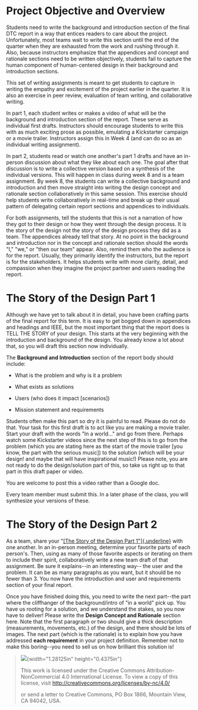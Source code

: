 # **Project Objective and Overview**

Students need to write the background and introduction section of the final DTC report in a way that entices readers to care about the project. Unfortunately, most teams wait to write this section until the end of the quarter when they are exhausted from the work and rushing through it. Also, because instructors emphasize that the appendices and concept and rationale sections need to be written objectively, students fail to capture the human component of human-centered design in their background and introduction sections.

This set of writing assignments is meant to get students to capture in writing the empathy and excitement of the project earlier in the quarter. It is also an exercise in peer review, evaluation of team writing, and collaborative writing.

In part 1, each student writes or makes a video of what will be the background and introduction section of the report. These serve as individual first drafts. Instructors should encourage students to write this with as much exciting prose as possible, emulating a Kickstarter campaign or a movie trailer. Instructors assign this in Week 4 (and can do so as an individual writing assignment).

In part 2, students read or watch one another's part 1 drafts and have an in-person discussion about what they like about each one. The goal after that discussion is to write a collective version based on a synthesis of the individual versions. This will happen in class during week 8 and is a team assignment. By week 8, the students can write a collective background and introduction and then move straight into writing the design concept and rationale section collaboratively in this same session. This exercise should help students write collaboratively in real-time and break up their usual pattern of delegating certain report sections and appendices to individuals.

For both assignments, tell the students that this is not a narration of how they got to their design or how they went through the design process. It is the story of the design not the story of the design process they did as a team. The appendices already tell that story. At no point in the background and introduction nor in the concept and rationale section should the words "I," "we," or "then our team" appear. Also, remind them who the audience is for the report. Usually, they primarily identify the instructors, but the report is for the stakeholders. It helps students write with more clarity, detail, and compassion when they imagine the project partner and users reading the report.

# **The Story of the Design Part 1**

Although we have yet to talk about it in detail, you have been crafting parts of the final report for this term. It is easy to get bogged down in appendices and headings and IEEE, but the most important thing that the report does is TELL THE STORY of your design. This starts at the very beginning with the introduction and background of the design. You already know a lot about that, so you will draft this section now individually.

The **Background and Introduction** section of the report body should include:

-   What is the problem and why is it a problem

-   What exists as solutions

-   Users (who does it impact \[scenarios\])

-   Mission statement and requirements

Students often make this part so dry it is painful to read. Please do not do that. Your task for this first draft is to act like you are making a movie trailer. Start your draft with the words \"In a world\...\" and go from there. Perhaps watch some Kickstarter videos since the next step of this is to go from the problem (which you are stating here as the start of the movie trailer \[you know, the part with the serious music\]) to the solution (which will be your design! and maybe that will have inspirational music!) Please note, you are not ready to do the design/solution part of this, so take us right up to that part in this draft paper or video.

You are welcome to post this a video rather than a Google doc.

Every team member must submit this. In a later phase of the class, you will synthesize your versions of these.

#  

# **The Story of the Design Part 2**

As a team, share your \"[[The Story of the Design Part 1\"]{.underline}](https://canvas.northwestern.edu/courses/149804/assignments/954171) with one another. In an in-person meeting, determine your favorite parts of each person\'s. Then, using as many of those favorite aspects or iterating on them to include their spirit, collaboratively write a new team draft of that assignment. Be sure it explains\--in an interesting way\-- the user and the problem. It can be as many paragraphs as you want, but it should be no fewer than 3. You now have the introduction and user and requirements section of your final report.

Once you have finished doing this, you need to write the next part\--the part where the cliffhanger of the background/intro of \"in a world\" pick up. You have us rooting for a solution, and we understand the stakes, so you now have to deliver! Please write the **Design Concept and Rationale** section here. Note that the first paragraph or two should give a thick description (measurements, movements, etc.) of the design, and there should be lots of images. The next part (which is the rationale) is to explain how you have addressed **each requirement** in your project definition. Remember not to make this boring\--you need to sell us on how brilliant this solution is!

> ![](media/image1.png){width="1.28125in" height="0.4375in"}
>
> This work is licensed under the Creative Commons Attribution-NonCommercial 4.0 International License. To view a copy of this license, visit <http://creativecommons.org/licenses/by-nc/4.0/>
>
> or send a letter to Creative Commons, PO Box 1866, Mountain View, CA 94042, USA.
